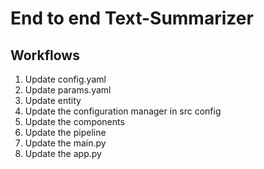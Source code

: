 # End to end Text-Summarizer

## Workflows

1. Update config.yaml
2. Update params.yaml
3. Update entity
4. Update the configuration manager in src config
5. Update the components
6. Update the pipeline 
7. Update the main.py
8. Update the app.py
